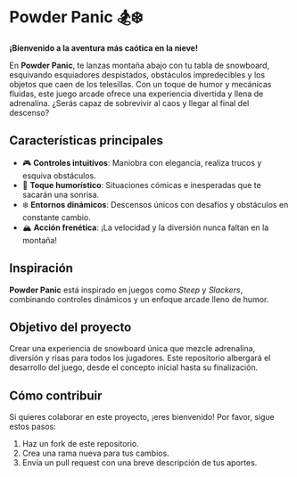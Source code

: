 # Powder Panic 🏂❄️

**¡Bienvenido a la aventura más caótica en la nieve!**  

En **Powder Panic**, te lanzas montaña abajo con tu tabla de snowboard, esquivando esquiadores despistados, obstáculos impredecibles y los objetos que caen de los telesillas. Con un toque de humor y mecánicas fluidas, este juego arcade ofrece una experiencia divertida y llena de adrenalina. ¿Serás capaz de sobrevivir al caos y llegar al final del descenso?

## Características principales
- 🎮 **Controles intuitivos**: Maniobra con elegancia, realiza trucos y esquiva obstáculos.
- 🤣 **Toque humorístico**: Situaciones cómicas e inesperadas que te sacarán una sonrisa.
- ❄️ **Entornos dinámicos**: Descensos únicos con desafíos y obstáculos en constante cambio.
- 🏔️ **Acción frenética**: ¡La velocidad y la diversión nunca faltan en la montaña!

## Inspiración
**Powder Panic** está inspirado en juegos como *Steep* y *Slackers*, combinando controles dinámicos y un enfoque arcade lleno de humor.

## Objetivo del proyecto
Crear una experiencia de snowboard única que mezcle adrenalina, diversión y risas para todos los jugadores. Este repositorio albergará el desarrollo del juego, desde el concepto inicial hasta su finalización.

## Cómo contribuir
Si quieres colaborar en este proyecto, ¡eres bienvenido! Por favor, sigue estos pasos:
1. Haz un fork de este repositorio.
2. Crea una rama nueva para tus cambios.
3. Envía un pull request con una breve descripción de tus aportes.
